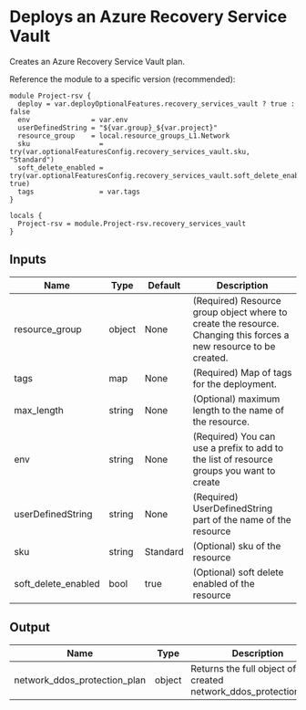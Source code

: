 # Deploys an Azure Recovery Service Vault

Creates an Azure Recovery Service Vault plan.

Reference the module to a specific version (recommended):

```hcl
module Project-rsv {
  deploy = var.deployOptionalFeatures.recovery_services_vault ? true : false
  env               = var.env
  userDefinedString = "${var.group}_${var.project}"
  resource_group    = local.resource_groups_L1.Network
  sku                 = try(var.optionalFeaturesConfig.recovery_services_vault.sku, "Standard")
  soft_delete_enabled = try(var.optionalFeaturesConfig.recovery_services_vault.soft_delete_enabled, true)
  tags                = var.tags
}

locals {
  Project-rsv = module.Project-rsv.recovery_services_vault
}
```

## Inputs

| Name                | Type   | Default  | Description                                                                                                       |
| ------------------- | ------ | -------- | ----------------------------------------------------------------------------------------------------------------- |
| resource_group      | object | None     | (Required) Resource group object where to create the resource. Changing this forces a new resource to be created. |
| tags                | map    | None     | (Required) Map of tags for the deployment.                                                                        |
| max_length          | string | None     | (Optional) maximum length to the name of the resource.                                                            |
| env                 | string | None     | (Required) You can use a prefix to add to the list of resource groups you want to create                          |
| userDefinedString   | string | None     | (Required) UserDefinedString part of the name of the resource                                                     |
| sku                 | string | Standard | (Optional) sku of the resource                                                                                    |
| soft_delete_enabled | bool   | true     | (Optional) soft delete enabled of the resource                                                                    |

## Output

| Name                         | Type   | Description                                                          |
| ---------------------------- | ------ | -------------------------------------------------------------------- |
| network_ddos_protection_plan | object | Returns the full object of the created network_ddos_protection_plan. |
